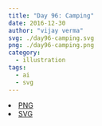 ```yaml
---
title: "Day 96: Camping"
date: 2016-12-30
author: "vijay verma"
svg: ./day96-camping.svg
png: ./day96-camping.png
category:
  - illustration
tags:
  - ai
  - svg
---
```

<li><a href="./day96-camping.png" download className="btn-png">PNG</a></li>
<li><a href="./day96-camping.svg" download className="btn-svg">SVG</a></li>
